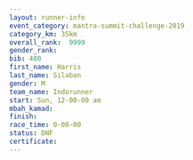 ```yaml
---
layout: runner-info 
event_category: mantra-summit-challenge-2019 
category_km: 35km 
overall_rank:  9999
gender_rank: 
bib: 480
first_name: Harris
last_name: Silaban
gender: M
team_name: Indorunner
start: Sun, 12-00-00 am
mbah_kamad: 
finish: 
race_time: 0-00-00
status: DNF
certificate: 
---
```

